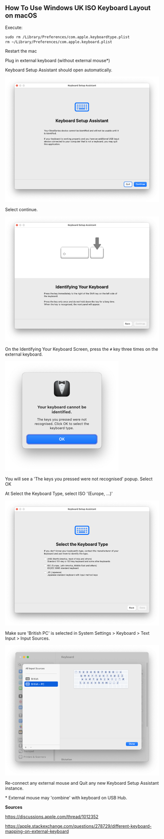 ## How To Use Windows UK ISO Keyboard Layout on macOS

Execute:

```
sudo rm /Library/Preferences/com.apple.keyboardtype.plist
rm ~/Library/Preferences/com.apple.keyboard.plist
```

Restart the mac

Plug in external keyboard (without external mouse\*)

Keyboard Setup Assistant should open automatically.

![macos-british-pc-layout-fix-1](images/macos-british-pc-layout-fix-1.png?raw=true)

Select continue.

![macos-british-pc-layout-fix-2-1](images/macos-british-pc-layout-fix-2-1.png?raw=true)

On the Identifying Your Keyboard Screen, press the `#` key three times on the external keyboard.

![macos-british-pc-layout-fix-2-2](images/macos-british-pc-layout-fix-2-2.png?raw=true)

You will see a 'The keys you pressed were not recognised' popup. Select OK

At Select the Keyboard Type, select ISO '(Europe, ...)'

![macos-british-pc-layout-fix-3](images/macos-british-pc-layout-fix-3.png?raw=true)

Make sure 'British PC' is selected in System Settings > Keyboard > Text Input > Input Sources.

![macos-british-pc-layout-fix-4](images/macos-british-pc-layout-fix-4.png?raw=true)

Re-connect any external mouse and Quit any new Keyboard Setup Assistant instance.

\* External mouse may 'combine' with keyboard on USB Hub.

**Sources**

<https://discussions.apple.com/thread/1012352>

<https://apple.stackexchange.com/questions/278729/different-keyboard-mapping-on-external-keyboard>
